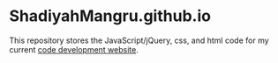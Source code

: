 # ShadiyahMangru.github.io

This repository stores the JavaScript/jQuery, css, and html code for my current <a href="https://shadiyahmangru.github.io/">code development website</a>.
